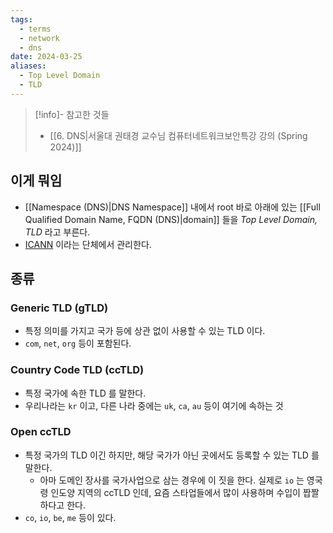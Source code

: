 ```yaml
---
tags:
  - terms
  - network
  - dns
date: 2024-03-25
aliases:
  - Top Level Domain
  - TLD
---
```

> [!info]- 참고한 것들
> - [[6. DNS|서울대 권태경 교수님 컴퓨터네트워크보안특강 강의 (Spring 2024)]]

## 이게 뭐임

- [[Namespace (DNS)|DNS Namespace]] 내에서 root 바로 아래에 있는 [[Full Qualified Domain Name, FQDN (DNS)|domain]] 들을 *Top Level Domain, TLD* 라고 부른다.
- [ICANN](https://www.icann.org/) 이라는 단체에서 관리한다.

## 종류

### Generic TLD (gTLD)

- 특정 의미를 가지고 국가 등에 상관 없이 사용할 수 있는 TLD 이다.
- `com`, `net`, `org` 등이 포함된다.

### Country Code TLD (ccTLD)

- 특정 국가에 속한 TLD 를 말한다.
- 우리나라는 `kr` 이고, 다른 나라 중에는 `uk`, `ca`, `au` 등이 여기에 속하는 것

### Open ccTLD

- 특정 국가의 TLD 이긴 하지만, 해당 국가가 아닌 곳에서도 등록할 수 있는 TLD 를 말한다.
	- 아마 도메인 장사를 국가사업으로 삼는 경우에 이 짓을 한다. 실제로 `io` 는 영국령 인도양 지역의 ccTLD 인데, 요즘 스타업들에서 많이 사용하며 수입이 짭짤하다고 한다.
- `co`, `io`, `be`, `me` 등이 있다.